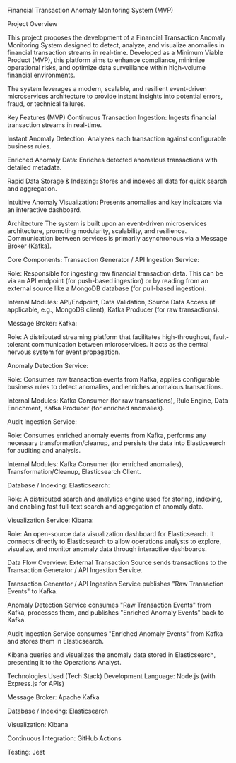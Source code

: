 Financial Transaction Anomaly Monitoring System (MVP)

Project Overview

This project proposes the development of a Financial Transaction Anomaly Monitoring System designed to detect, analyze, and visualize anomalies in financial transaction streams in real-time. Developed as a Minimum Viable Product (MVP), this platform aims to enhance compliance, minimize operational risks, and optimize data surveillance within high-volume financial environments.

The system leverages a modern, scalable, and resilient event-driven microservices architecture to provide instant insights into potential errors, fraud, or technical failures.

Key Features (MVP)
Continuous Transaction Ingestion: Ingests financial transaction streams in real-time.

Instant Anomaly Detection: Analyzes each transaction against configurable business rules.

Enriched Anomaly Data: Enriches detected anomalous transactions with detailed metadata.

Rapid Data Storage & Indexing: Stores and indexes all data for quick search and aggregation.

Intuitive Anomaly Visualization: Presents anomalies and key indicators via an interactive dashboard.

Architecture
The system is built upon an event-driven microservices architecture, promoting modularity, scalability, and resilience. Communication between services is primarily asynchronous via a Message Broker (Kafka).

Core Components:
Transaction Generator / API Ingestion Service:

Role: Responsible for ingesting raw financial transaction data. This can be via an API endpoint (for push-based ingestion) or by reading from an external source like a MongoDB database (for pull-based ingestion).

Internal Modules: API/Endpoint, Data Validation, Source Data Access (if applicable, e.g., MongoDB client), Kafka Producer (for raw transactions).

Message Broker: Kafka:

Role: A distributed streaming platform that facilitates high-throughput, fault-tolerant communication between microservices. It acts as the central nervous system for event propagation.

Anomaly Detection Service:

Role: Consumes raw transaction events from Kafka, applies configurable business rules to detect anomalies, and enriches anomalous transactions.

Internal Modules: Kafka Consumer (for raw transactions), Rule Engine, Data Enrichment, Kafka Producer (for enriched anomalies).

Audit Ingestion Service:

Role: Consumes enriched anomaly events from Kafka, performs any necessary transformation/cleanup, and persists the data into Elasticsearch for auditing and analysis.

Internal Modules: Kafka Consumer (for enriched anomalies), Transformation/Cleanup, Elasticsearch Client.

Database / Indexing: Elasticsearch:

Role: A distributed search and analytics engine used for storing, indexing, and enabling fast full-text search and aggregation of anomaly data.

Visualization Service: Kibana:

Role: An open-source data visualization dashboard for Elasticsearch. It connects directly to Elasticsearch to allow operations analysts to explore, visualize, and monitor anomaly data through interactive dashboards.

Data Flow Overview:
External Transaction Source sends transactions to the Transaction Generator / API Ingestion Service.

Transaction Generator / API Ingestion Service publishes "Raw Transaction Events" to Kafka.

Anomaly Detection Service consumes "Raw Transaction Events" from Kafka, processes them, and publishes "Enriched Anomaly Events" back to Kafka.

Audit Ingestion Service consumes "Enriched Anomaly Events" from Kafka and stores them in Elasticsearch.

Kibana queries and visualizes the anomaly data stored in Elasticsearch, presenting it to the Operations Analyst.

Technologies Used (Tech Stack)
Development Language: Node.js (with Express.js for APIs)

Message Broker: Apache Kafka

Database / Indexing: Elasticsearch

Visualization: Kibana

Continuous Integration: GitHub Actions

Testing: Jest